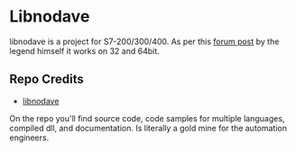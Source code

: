 # Libnodave

libnodave is a project for S7-200/300/400. As per this [forum post](http://www.plctalk.net/qanda/showthread.php?t=81718) by the legend himself it works on 32 and 64bit.

## Repo Credits

- [libnodave](https://github.com/netdata-be/libnodave)

On the repo you'll find source code, code samples for multiple languages, compiled dll, and documentation. Is literally a gold mine for the automation engineers.